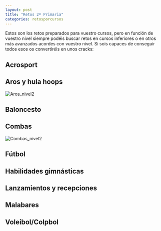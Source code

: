 ```yaml
---
layout: post
title: "Retos 2º Primaria"
categories: retosporcursos
---
```


Estos son los retos preparados para vuestro cursos, pero en función de vuestro nivel siempre podéis buscar retos en cursos inferiores o en otros más avanzados acordes con vuestro nivel. Si sois capaces de conseguir todos esos os convertiréis en unos cracks:

## Acrosport

## Aros y hula hoops

![Aros_nivel2](../images_text/aros_nivel_2_compressed.jpg)

## Baloncesto

## Combas

![Combas_nivel2](../images_text/comba_nivel_2_compressed.jpg)

## Fútbol

## Habilidades gimnásticas

## Lanzamientos y recepciones

## Malabares

## Voleibol/Colpbol
